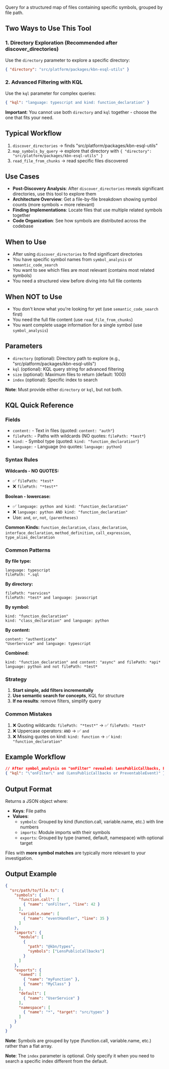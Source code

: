 Query for a structured map of files containing specific symbols, grouped by file path.

## Two Ways to Use This Tool

### 1. Directory Exploration (Recommended after discover_directories)
Use the `directory` parameter to explore a specific directory:
```json
{ "directory": "src/platform/packages/kbn-esql-utils" }
```

### 2. Advanced Filtering with KQL
Use the `kql` parameter for complex queries:
```json
{ "kql": "language: typescript and kind: function_declaration" }
```

**Important**: You cannot use both `directory` and `kql` together - choose the one that fits your need.

## Typical Workflow
1. `discover_directories` → finds "src/platform/packages/kbn-esql-utils"
2. `map_symbols_by_query` → explore that directory with `{ "directory": "src/platform/packages/kbn-esql-utils" }`
3. `read_file_from_chunks` → read specific files discovered

## Use Cases
- **Post-Discovery Analysis**: After `discover_directories` reveals significant directories, use this tool to explore them
- **Architecture Overview**: Get a file-by-file breakdown showing symbol counts (more symbols = more relevant)
- **Finding Implementations**: Locate files that use multiple related symbols together
- **Code Organization**: See how symbols are distributed across the codebase

## When to Use
- After using `discover_directories` to find significant directories
- You have specific symbol names from `symbol_analysis` or `semantic_code_search`
- You want to see which files are most relevant (contains most related symbols)
- You need a structured view before diving into full file contents

## When NOT to Use
- You don't know what you're looking for yet (use `semantic_code_search` first)
- You need the full file content (use `read_file_from_chunks`)
- You want complete usage information for a single symbol (use `symbol_analysis`)

## Parameters
- `directory` (optional): Directory path to explore (e.g., "src/platform/packages/kbn-esql-utils")
- `kql` (optional): KQL query string for advanced filtering
- `size` (optional): Maximum files to return (default: 1000)
- `index` (optional): Specific index to search

**Note**: Must provide either `directory` or `kql`, but not both.

## KQL Quick Reference

### Fields
- `content:` - Text in files (quoted: `content: "auth"`)
- `filePath:` - Paths with wildcards (NO quotes: `filePath: *test*`)
- `kind:` - Symbol type (quoted: `kind: "function_declaration"`)
- `language:` - Language (no quotes: `language: python`)

### Syntax Rules

**Wildcards - NO QUOTES:**
- ✅ `filePath: *test*`
- ❌ `filePath: "*test*"`

**Boolean - lowercase:**
- ✅ `language: python and kind: "function_declaration"`
- ❌ `language: python AND kind: "function_declaration"`
- Use: `and`, `or`, `not`, `(parentheses)`

**Common Kinds:**
`function_declaration`, `class_declaration`, `interface_declaration`, `method_definition`, `call_expression`, `type_alias_declaration`

### Common Patterns

**By file type:**
```
language: typescript
filePath: *.sql
```

**By directory:**
```
filePath: *services*
filePath: *test* and language: javascript
```

**By symbol:**
```
kind: "function_declaration"
kind: "class_declaration" and language: python
```

**By content:**
```
content: "authenticate"
"UserService" and language: typescript
```

**Combined:**
```
kind: "function_declaration" and content: "async" and filePath: *api*
language: python and not filePath: *test*
```

### Strategy

1. **Start simple, add filters incrementally**
2. **Use semantic search for concepts**, KQL for structure
3. **If no results**: remove filters, simplify query

### Common Mistakes

1. ❌ Quoting wildcards: `filePath: "*test*"` → ✅ `filePath: *test*`
2. ❌ Uppercase operators: `AND` → ✅ `and`
3. ❌ Missing quotes on kind: `kind: function` → ✅ `kind: "function_declaration"`

## Example Workflow
```json
// After symbol_analysis on "onFilter" revealed: LensPublicCallbacks, PreventableEvent
{ "kql": "\"onFilter\" and (LensPublicCallbacks or PreventableEvent)" }
```

## Output Format
Returns a JSON object where:
- **Keys**: File paths
- **Values**:
  - `symbols`: Grouped by kind (function.call, variable.name, etc.) with line numbers
  - `imports`: Module imports with their symbols
  - `exports`: Grouped by type (named, default, namespace) with optional target

Files with **more symbol matches** are typically more relevant to your investigation.

## Output Example
```json
{
  "src/path/to/file.ts": {
    "symbols": {
      "function.call": [
        { "name": "onFilter", "line": 42 }
      ],
      "variable.name": [
        { "name": "eventHandler", "line": 35 }
      ]
    },
    "imports": {
      "module": [
        {
          "path": "@kbn/types",
          "symbols": ["LensPublicCallbacks"]
        }
      ]
    },
    "exports": {
      "named": [
        { "name": "myFunction" },
        { "name": "MyClass" }
      ],
      "default": [
        { "name": "UserService" }
      ],
      "namespace": [
        { "name": "*", "target": "src/types" }
      ]
    }
  }
}
```

**Note**: Symbols are grouped by type (function.call, variable.name, etc.) rather than a flat array.

**Note**: The `index` parameter is optional. Only specify it when you need to search a specific index different from the default.
